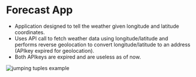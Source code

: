 # Forecast App
- Application designed to tell the weather given longitude and latitude coordinates.
- Uses API call to fetch weather data using longitude/latitude and performs reverse geolocation to convert longitude/latitude to an address (APIkey expired for geolocation).
- Both APIkeys are expired and are useless as of now.

![jumping tuples example](./imgs/jumping_tuples.png)
